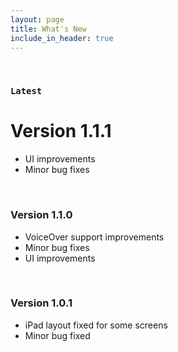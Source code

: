 ```yaml
---
layout: page
title: What's New
include_in_header: true
---
```


<br>

### `Latest`
# **Version 1.1.1**

- UI improvements
- Minor bug fixes

<br>

### **Version 1.1.0**

- VoiceOver support improvements
- Minor bug fixes
- UI improvements

<br>

### **Version 1.0.1**

- iPad layout fixed for some screens
- Minor bug fixed

<br>
